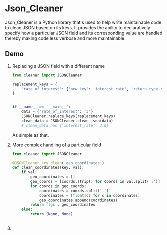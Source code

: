 # Json_Cleaner
Json_Cleaner is a Python library that's used to help write maintainable code to clean JSON based on its keys. It provides the ability to declaratively specify how a particular JSON field and its corresponding value are handled thereby making code less verbose and more maintainable.

## Demo

1. Replacing a JSON field with a different name
      
    ```python
    from cleaner import JSONCleaner
    
    replacement_keys = {
        'rate_of_interest': {'new_key': 'interest_rate', 'return_type': float},
    }
    
    
    if __name__ == '__main__':
        data = {'rate_of_interest': '3'}
        JSONCleaner.replace_keys(replacement_keys)
        clean_data = JSONCleaner.clean_json(data)
        # clean_data has {'interest_rate': 3.0}
    ```
    
    As simple as that.
    
2. More complex handling of a particular field
    
    ```python
    from cleaner import JSONCleaner
    
    @JSONCleaner.key_clean('geo_coordinates')
    def clean_coordinates(key, val):
        if val:
            geo_coordinates = []
            geo_coords = [coords.strip() for coords in val.split(';')]
            for coords in geo_coords:
                coordinates = coords.split(',')
                coordinates = [float(c) for c in coordinates]
                geo_coordinates.append(coordinates)
            return 'lgc', geo_coordinates
        else:
            return (None, None)
            
    
    ```


3. 
